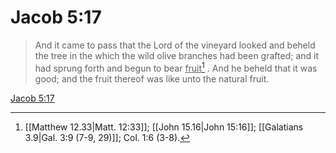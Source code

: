 # Jacob 5:17

> And it came to pass that the Lord of the vineyard looked and beheld the tree in the which the wild olive branches had been grafted; and it had sprung forth and begun to bear <u>fruit</u>[^a] . And he beheld that it was good; and the fruit thereof was like unto the natural fruit.

[Jacob 5:17](https://www.churchofjesuschrist.org/study/scriptures/bofm/jacob/5?lang=eng&id=p17#p17)


[^a]: [[Matthew 12.33|Matt. 12:33]]; [[John 15.16|John 15:16]]; [[Galatians 3.9|Gal. 3:9 (7-9, 29)]]; Col. 1:6 (3-8).
